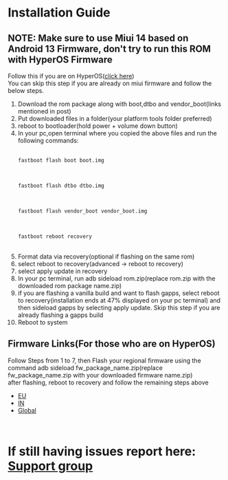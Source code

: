 <h1>Installation Guide</h1>
<div>
<h2>NOTE: Make sure to use Miui 14 based on Android 13 Firmware, don't try to run this ROM with HyperOS Firmware</h2>
<div>
  <p>Follow this if you are on HyperOS(<a href="https://github.com/DragonEmperor9480/pipa_notes?tab=readme-ov-file#firmware-linksfor-those-who-are-on-hyperos">click here</a>)<br>You can skip this step if you are already on miui firmware and follow the below steps.</p>
</div>
  <ol>
    <li>Download the rom package along with boot,dtbo and vendor_boot(links mentioned in post)</li>
    <li>Put downloaded files in a folder(your platform tools folder preferred)</li>
    <li>reboot to bootloader(hold power + volume down button)</li>
    <li>In your pc,open terminal where you copied the above files and run the following commands:</li>
<br>
    
    fastboot flash boot boot.img
<br>

    fastboot flash dtbo dtbo.img
<br>
    
    fastboot flash vendor_boot vendor_boot.img
 <br>
 
    fastboot reboot recovery
<br>
    <li>Format data via recovery(optional if flashing on the same rom)</li>
     <li>select reboot to recovery(advanced -> reboot to recovery)</li>
    <li>select apply update in recovery</li>
    <li>In your pc terminal, run adb sideload rom.zip(replace rom.zip with the downloaded rom package name.zip)</li>
    <li>if you are flashing a vanilla build and want to flash gapps, select reboot to recovery(installation ends at 47% displayed on your pc terminal) and then sideload gapps by selecting apply update. Skip this step if you are already flashing a gapps build</li>
    <li>Reboot to system</li>
  </ol>
</div>
<div>
<h2>Firmware Links(For those who are on HyperOS)</h2>
<p>Follow Steps from 1 to 7, then Flash your regional firmware using the command adb sideload fw_package_name.zip(replace fw_package_name.zip with your downloaded firmware name.zip)<br>after flashing, reboot to recovery and follow the remaining steps above</p>
<ul>
  <li><a href="https://xdaforums.com/attachments/fw_pipa_miui_pipaeeaglobal_v14-0-7-0-tmzeuxm_69894218db_13-0-zip.6077268/">EU</a></li>
  <li><a href="https://xdaforums.com/attachments/fw_pipa_miui_pipainglobal_v14-0-7-0-tmzinxm_99edbc06b4_13-0-zip.6077269/">IN</a></li>
  <li><a href="https://xdaforums.com/attachments/fw_pipa_miui_pipaglobal_v14-0-11-0-tmzmixm_50200a003b_13-0-zip.6077270/">Global</a></li>
</ul>
</div>
<br>

<h1>If still having issues report here:  <a href="https://t.me/TheKamisatoClan">Support group</a></h1>
